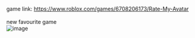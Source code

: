 game link: https://www.roblox.com/games/6708206173/Rate-My-Avatar \
\
new favourite game\
![image](https://user-images.githubusercontent.com/89518595/202472474-9b714724-d442-4913-a113-f51c5d1e2075.png)
